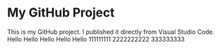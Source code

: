 # My GitHub Project

This is my GitHub project. I published it directly from Visual Studio Code.
Hello
Hello
Hello
Hello
Hello
111111111
2222222222
333333333
